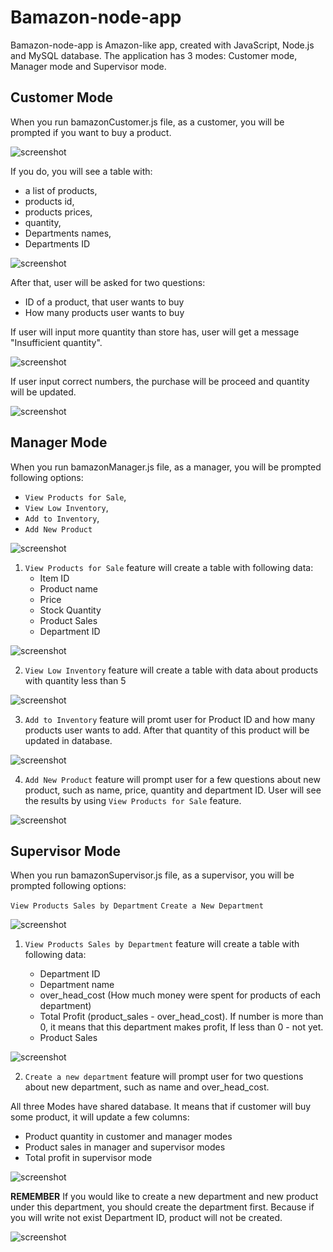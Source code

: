 # Bamazon-node-app

Bamazon-node-app is Amazon-like app, created with JavaScript, Node.js and MySQL database. The application has 3 modes: Customer mode, Manager mode and Supervisor mode.

## Customer Mode

When you run bamazonCustomer.js file, as a customer, you will be prompted if you want to buy a product. 


 ![screenshot](/screenshots/start.JPG)

If you do, you will see a table with:

 * a list of products, 
 * products id, 
 * products prices, 
 * quantity, 
 * Departments names,
 * Departments ID

 ![screenshot](/screenshots/1.JPG)

 After that, user will be asked for two questions: 

 * ID of a product, that user wants to buy 
 * How many products user wants to buy

 If user will input more quantity than store has, user will get a message "Insufficient quantity".

  ![screenshot](/screenshots/2.JPG)


 If user input correct numbers, the purchase will be proceed and quantity will be updated.

 ![screenshot](/screenshots/3.JPG)

 ## Manager Mode

When you run bamazonManager.js file, as a manager, you will be prompted following options:

* `View Products for Sale`,
* `View Low Inventory`,
* `Add to Inventory`,
* `Add New Product`

![screenshot](/screenshots/manstart.JPG)

1. `View Products for Sale` feature will create a table with following data: 
    * Item ID
    * Product name
    * Price
    * Stock Quantity
    * Product Sales
    * Department ID

![screenshot](/screenshots/m1.JPG)

2. `View Low Inventory` feature will create a table with data about products with quantity less than 5

![screenshot](/screenshots/m2.JPG)

3. `Add to Inventory` feature will promt user for Product ID and how many products user wants to add. After that quantity of this product will be updated in database.

![screenshot](/screenshots/m3.JPG)

4. `Add New Product` feature will prompt user for a few questions about new product, such as name, price, quantity and department ID. User will see the results by using `View Products for Sale` feature.

![screenshot](/screenshots/m4.JPG)

## Supervisor Mode

When you run bamazonSupervisor.js file, as a supervisor, you will be prompted following options:

`View Products Sales by Department`
`Create a New Department`

![screenshot](/screenshots/s1.JPG)

1. `View Products Sales by Department` feature will create a table with following data: 

    * Department ID
    * Department name
    * over_head_cost (How much money were spent for products of each department)
    * Total Profit (product_sales - over_head_cost). If number is more than 0, it means that this department makes profit, If less than 0 - not yet.
    * Product Sales

![screenshot](/screenshots/s2.JPG)

2. `Create a new department` feature will prompt user for two questions about new department, such as name and over_head_cost.

All three Modes have shared database. It means that if customer will buy some product, it will update a few columns:

* Product quantity in customer and manager modes
* Product sales in manager and supervisor modes
* Total profit in supervisor mode

![screenshot](/screenshots/s3.JPG)

__REMEMBER__ If you would like to create a new department and new product under this department, you should create the department first. Because if you will write not exist Department ID, product will not be created.

![screenshot](/screenshots/s4.JPG)